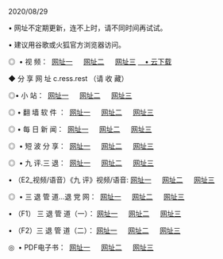 <p>2020/08/29
<p>• 网址不定期更新，连不上时，请不同时间再试试。
<p>• 建议用谷歌或火狐官方浏览器访问。
<p>◎  • 视 频： 
<a href="http://tcx.fasoclash.com/" target="_blank">网址一</a> 　 
<a href="http://tbx.fasoclash.com/" target="_blank">网址二</a> 　 
<a href="http://tax.fasoclash.com/b.html" target="_blank">网址三</a>
<a href="https://disk.yandex.ru/d/wIUK0uxc3Gk4Ng" target="_blank">　• 云下载 </a></p>
<p>◆ 分 享 网 址  c.ress.rest   （请 收 藏） </p>

<p>◎•  小 站：  
<a href="http://tcx.fasoclash.com/f.html" target="_blank">网址一</a> 　 
<a href="http://tbx.fasoclash.com/h.html" target="_blank">网址二</a> 　 
<a href="http://tax.fasoclash.com/k/" target="_blank">网址三</a></p><p>

<p>◎  • 翻 墙 软 件 ：  
<a href="http://tcx.fasoclash.com/ff/" target="_blank">网址一</a> 　 
<a href="http://tbx.fasoclash.com/s/read/a1_nd.html" target="_blank">网址二</a> 　 
<a href="http://tax.fasoclash.com/ff/index.html" target="_blank">网址三</a></p>
<p>◎  • 每 日 新 闻：  
<a href="http://tcx.fasoclash.com/day/" target="_blank">网址一</a> 　 
<a href="http://tbx.fasoclash.com/day/" target="_blank">网址二</a> 　 
<a href="http://tax.fasoclash.com/day/index.html" target="_blank">网址三</a></p>
<p>◎   • 短 波 分 享：  
<a href="http://tcx.fasoclash.com/h/" target="_blank">网址一</a> 　 
<a href="http://tax.fasoclash.com/h/" target="_blank">网址二</a> 　 
<a href="http://tbx.fasoclash.com/h/index.html" target="_blank">网址三</a></p>
<p>◎   • 九 评.三 退：  
<a href="http://tcx.fasoclash.com/t/" target="_blank">网址一</a> 　 
<a href="http://tax.fasoclash.com/v2/index.html" target="_blank">网址二</a> 　 
<a href="http://tbx.fasoclash.com/tt/index.html" target="_blank">网址三</a> 　</p>
<p>  • （E2_视频/语音）《九 评》视频/语音: 
<a href="http://tcx.fasoclash.com/7738.html" target="_blank">网址一</a> 　 
<a href="http://tax.fasoclash.com/7614.html" target="_blank">网址二</a> 　 
<a href="http://tbx.fasoclash.com/7633.html" target="_blank">网址三</a></p>
<p>◎   • 三 退 管 道...退 党 网：  
<a href="http://tcx.fasoclash.com/go/td1.html" target="_blank">网址一</a> 　 
<a href="http://tax.fasoclash.com/go/td2.html" target="_blank">网址二</a> 　 
<a href="http://tbx.fasoclash.com/go/td3.html" target="_blank">网址三</a></p>
<p>  • （F1） 三 退 管 道（一）： 
<a href="http://tcx.fasoclash.com/dd/" target="_blank">网址一</a> 　 
<a href="http://tax.fasoclash.com/s/read/a1_tdx.html" target="_blank">网址二</a> 　 
<a href="http://tbx.fasoclash.com/dd/" target="_blank">网址三</a></p>
<p>  • （F2）三 退 管 道（二）： 
<a href="http://tax.fasoclash.com/d/" target="_blank">网址一</a> 　 
<a href="http://tcx.fasoclash.com/d/index.html" target="_blank">网址二</a> 　 
<a href="http://tbx.fasoclash.com/d/" target="_blank">网址三</a></p>
<p>◎   • PDF电子书：  
<a href="http://tcx.fasoclash.com/p/" target="_blank">网址一</a> 　 
<a href="http://tbx.fasoclash.com/p/index.html" target="_blank">网址二</a> 　 
<a href="http://tax.fasoclash.com/p/" target="_blank">网址三</a></p>
